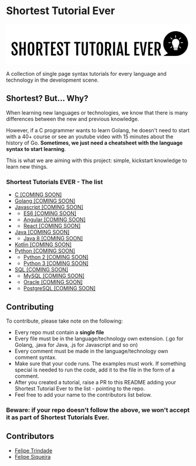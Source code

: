 # Shortest Tutorial Ever

![Shortest Tutorial Ever](ste.png)

A collection of single page syntax tutorials for every language and technology in the development scene. 

## Shortest? But... Why?

When learning new languages or technologies, we know that there is many differences between the new and previous knowledge.

However, if a C programmer wants to learn Golang, he doesn't need to start with a 40+ course or see an youtube video with 15 minutes about the history of Go. **Sometimes, we just need a cheatsheet with the language syntax to start learning**.

This is what we are aiming with this project: simple, kickstart knowledge to learn new things.

### Shortest Tutorials EVER - The list
* [C [COMING SOON]]()
* [Golang [COMING SOON]]()
* [Javascript [COMING SOON]]()
* * [ES6 [COMING SOON]]()
* * [Angular [COMING SOON]]()
* * [React [COMING SOON]]()
* [Java [COMING SOON]]()
* * [Java 8 [COMING SOON]]()
* [Kotlin [COMING SOON]]()
* [Python [COMING SOON]]()
* * [Python 2 [COMING SOON]]()
* * [Python 3 [COMING SOON]]()
* [SQL [COMING SOON]]()
* * [MySQL [COMING SOON]]()
* * [Oracle [COMING SOON]]()
* * [PostgreSQL [COMING SOON]]()

## Contributing

To contribute, please take note on the following:
* Every repo must contain a **single file**
* Every file must be in the language/technology own extension. (.go for Golang, .java for Java, .js for Javascript and so on)
* Every comment must be made in the language/technology own comment syntax.
* Make sure that your code runs. The examples must work. If something special is needed to run the code, add it to the file in the form of a comment.
* After you created a tutorial, raise a PR to this README adding your Shortest Tutorial Ever to the list - pointing to the repo.
* Feel free to add your name to the contributors list below.

### Beware: if your repo doesn't follow the above, we won't accept it as part of Shortest Tutorials Ever.

## Contributors
* [Felipe Trindade](https://github.com/felipextrindade)
* [Felipe Siqueira](https://github.com/fesiqp)
